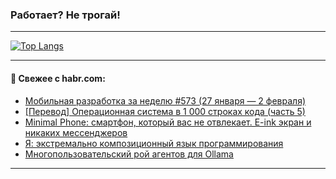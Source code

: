 ### Работает? Не трогай!

---
<!--
#### 🛠️ Technical stack:

![Java](https://img.shields.io/badge/Java-informational?logo=Oracle&style=flat&logoColor=white&color=FF4500)
![Kotlin](https://img.shields.io/badge/Kotlin-informational?logo=Kotlin&style=flat&logoColor=white&color=774D97)
![TS](https://img.shields.io/badge/TypeScript-informational?logo=typeScript&style=flat&logoColor=black&color=017acc)
![Python](https://img.shields.io/badge/Python-informational?logo=Python&style=flat&logoColor=black&color=ffdd54) <br>
![Spring](https://img.shields.io/badge/Spring-informational?logo=Spring&style=flat&logoColor=white&color=6DB33F) 
![SpringBoot](https://img.shields.io/badge/SpringBoot-informational?logo=SpringBoot&style=flat&logoColor=white&color=6DB33F)
![Nest](https://img.shields.io/badge/NestJS-informational?logo=NestJS&style=flat&logoColor=white&color=E0234E) 
![NodeJS](https://img.shields.io/badge/NodeJS-informational?logo=node.js&style=flat&logoColor=white&color=70A760)<br>
![PostgreSQL](https://img.shields.io/badge/PostgreSQL-informational?logo=PostgreSQL&style=flat&logoColor=white&color=DAA520)
![MongoDB](https://img.shields.io/badge/MongoDB-informational?logo=MongoDB&style=flat&logoColor=white&color=870000)
![Apache](https://img.shields.io/badge/Apache-informational?logo=apache&style=flat&logoColor=white&color=f74e28)

___ 
-->

<!--- #### 🛠️ : --->

[![Top Langs](https://github-readme-stats-82jvfl3w3-advtsettinggmailcoms-projects.vercel.app/api/top-langs/?username=zloylis&langs_count=10&hide_title=true&title_color=e6edf3&size_weight=0.5&count_weight=0.5&layout=compact&hide_progress=true&hide_border=true&theme=dracula)](https://github.com/zloylis)

<!---


####  :octocat:&nbsp;&nbsp; Статистика:

![GitHub stats](https://github-readme-stats-u2qms2cxw-advtsettinggmailcoms-projects.vercel.app/api?username=zloylis&show_icons=true&hide_border=true&theme=dracula&title_color=e6edf3&include_all_commits=true&count_private=true&hide_rank=false&hide_title=true&rank_icon=github)
-->
---

#### 💬 Свежее с habr.com:

<!-- BLOG-POST-LIST:START -->
- [Мобильная разработка за неделю #573 &lpar;27 января — 2 февраля&rpar;](https://habr.com/ru/articles/878754/?utm_source=habrahabr&utm_medium=rss&utm_campaign=878754)
- [[Перевод] Операционная система в 1 000 строках кода &lpar;часть 5&rpar;](https://habr.com/ru/companies/ruvds/articles/878196/?utm_source=habrahabr&utm_medium=rss&utm_campaign=878196)
- [Minimal Phone: смартфон, который вас не отвлекает. E-ink экран и никаких мессенджеров](https://habr.com/ru/companies/selectel/articles/876304/?utm_source=habrahabr&utm_medium=rss&utm_campaign=876304)
- [Я: экстремально композиционный язык программирования](https://habr.com/ru/articles/878576/?utm_source=habrahabr&utm_medium=rss&utm_campaign=878576)
- [Многопользовательский рой агентов для Ollama](https://habr.com/ru/articles/878658/?utm_source=habrahabr&utm_medium=rss&utm_campaign=878658)
<!-- BLOG-POST-LIST:END -->

---
